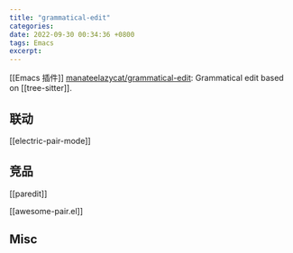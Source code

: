 ```yaml
---
title: "grammatical-edit"
categories: 
date: 2022-09-30 00:34:36 +0800
tags: Emacs
excerpt: 
---
```


[[Emacs 插件]]
[manateelazycat/grammatical-edit](https://github.com/manateelazycat/grammatical-edit): Grammatical edit based on [[tree-sitter]].

## 联动

[[electric-pair-mode]]

## 竞品

[[paredit]]

[[awesome-pair.el]]

## Misc




